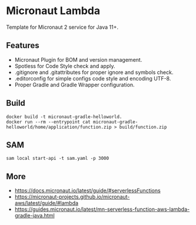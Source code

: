 # Micronaut Lambda

Template for Micronaut 2 service for Java 11+.

## Features
- Micronaut Plugin for BOM and version management.
- Spotless for Code Style check and apply.
- .gitignore and .gitattributes for proper ignore and symbols check.
- .editorconfig for simple configs code style and encoding UTF-8.
- Proper Gradle and Gradle Wrapper configuration.

## Build

```shell
docker build -t micronaut-gradle-helloworld.
docker run --rm --entrypoint cat micronaut-gradle-helloworld/home/application/function.zip > build/function.zip
```

## SAM

```shell
sam local start-api -t sam.yaml -p 3000
```

## More
- https://docs.micronaut.io/latest/guide/#serverlessFunctions
- https://micronaut-projects.github.io/micronaut-aws/latest/guide/#lambda
- https://guides.micronaut.io/latest/mn-serverless-function-aws-lambda-gradle-java.html